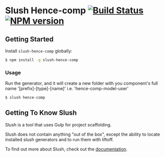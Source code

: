 # Slush Hence-comp [![Build Status](https://secure.travis-ci.org/hence-io/slush-hence-comp.png?branch=master)](https://travis-ci.org/Sean/slush-hence-comp) [![NPM version](https://badge-me.herokuapp.com/api/npm/slush-hence-comp.png)](http://badges.enytc.com/for/npm/slush-hence-comp)

> 

## Getting Started

Install `slush-hence-comp` globally:

```bash
$ npm install -g slush-hence-comp
```

### Usage

Run the generator, and it will create a new folder with you component's full name '[prefix]-[type]-[name]' i.e. 'hence-comp-model-user'

```bash
$ slush hence-comp 
```

## Getting To Know Slush

Slush is a tool that uses Gulp for project scaffolding.

Slush does not contain anything "out of the box", except the ability to locate installed slush generators and to run them with liftoff.

To find out more about Slush, check out the [documentation](https://github.com/slushjs/slush).